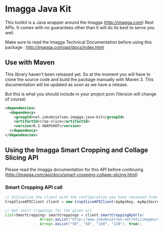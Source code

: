 Imagga Java Kit
===============

This toolkit is a Java wrapper around the Imagga (http://imagga.com) Rest APIs. It comes with no guarantees other than
it will do its best to serve you well.

Make sure to read the Imagga Technical Documentation before using this package : http://imagga.com/api/docs/index.html

Use with Maven
--------------
This library haven't been released yet. So at the moment you will have to clone the source code and build the package 
manually with Maven 3. This documentation will be updated as soon as we have a release.

But this is what you should include in your project pom (Version will change of course)

```xml
<dependencies>
  <dependency>
    <groupId>net.jakobnielsen.imagga-java-kit</groupId>
    <artifactId>crop-slice</artifactId>
    <version>0.1-SNAPSHOT</version>
  </dependency>
</dependencies>
```

Using the Imagga Smart Cropping and Collage Slicing API
-------------------------------------------------------
Please read the Imagga documentation for this API before continuing (http://imagga.com/api/docs/smart-cropping-collage-slicing.html)

### Smart Cropping API call

```java
// Initialize the client with the configuration you have received from Imagga.
CropSliceAPIClient client = new CropSliceAPIClient(myApiKey, myApiSecret, myApiEndpoint);

// Get smart croppings for the given url
List<SmartCropping> smartCroppings = client.smartCroppingByUrls(
                Arrays.asList("http://www.jakobnielsen.net/etc/images/cool-cartoon-291732.png"),
                Arrays.asList("50", "50", "150", "120"), true);
```
